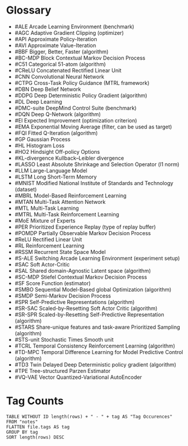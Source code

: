 # Glossary
- #ALE Arcade Learning Environment (benchmark)
- #AGC Adaptive Gradient Clipping (optimizer)
- #API Approximate Policy-Iteration
- #AVI Approximate Value-Iteration
- #BBF Bigger, Better, Faster (algorithm)
- #BC-MDP Block Contextual Markov Decision Process
- #C51 Categorical 51-atom (algorithm)
- #CReLU Concatenated Rectified Linear Unit
- #CNN Convolutional Neural Network
- #CTPG Cross-Task Policy Guidance (MTRL framework)
- #DBN Deep Belief Network
- #DDPG Deep Deterministic Policy Gradient (algorithm)
- #DL Deep Learning
- #DMC-suite DeepMind Control Suite (benchmark)
- #DQN Deep Q-Network (algorithm)
- #EI Expected Improvement (optimization criterion)
- #EMA Exponential Moving Average (filter, can be used as target)
- #FQI Fitted Q-Iteration (algorithm)
- #GP Gaussian Process
- #HL Histogram Loss
- #HO2 Hindsight Off-policy Options
- #KL-divergence Kullback–Leibler divergence
- #LASSO Least Absolute Shrinkage and Selection Operator (l1 norm)
- #LLM Large-Language Model
- #LSTM Long Short-Term Memory
- #MNIST Modified National Institute of Standards and Technology (dataset)
- #MBRL Model-Based Reinforcement Learning
- #MTAN Multi-Task Attention Network
- #MTL Multi-Task Learning
- #MTRL Multi-Task Reinforcement Learning
- #MoE Mixture of Experts
- #PER Prioritized Experience Replay (type of replay buffer)
- #POMDP Partially Observable Markov Decision Process
- #ReLU Rectified Linear Unit
- #RL Reinforcement Learning
- #RSSM Recurrent State Space Model
- #S-ALE Switching Arcade Learning Environment (experiment setup)
- #SAC Soft Actor-Critic
- #SAL Shared domain-Agnostic Latent space (algorithm)
- #SC-MDP Stiefel Contextual Markov Decision Process
- #SF Score Function (estimator)
- #SMBO Sequential Model-Based global Optimization (algorithm)
- #SMDP Semi-Markov Decision Process
- #SPR Self-Predictive Representations (algorithm)
- #SR-SAC Scaled-by-Resetting Soft Actor Critic (algorithm)
- #SR-SPR Scaled-by-Resetting Self-Predictive Representation (algorithm)
- #STARS Share-unique features and task-aware Prioritized Sampling (algorithm)
- #STS-unit Stochastic Times Smooth unit
- #TCRL Temporal Consistency Reinforcement Learning (algorithm)
- #TD-MPC Temporal Difference Learning for Model Predictive Control (algorithm)
- #TD3 Twin Delayed Deep Deterministic policy gradient (algorithm)
- #TPE Tree-structured Parzen Estimator
- #VQ-VAE Vector Quantized-Variational AutoEncoder

# Tag Counts

```dataview
TABLE WITHOUT ID length(rows) + " - " + tag AS "Tag Occurences"
FROM "notes"
FLATTEN file.tags AS tag
GROUP BY tag
SORT length(rows) DESC
```
